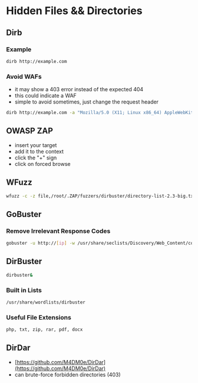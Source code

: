 # Hidden Files && Directories

## Dirb

### Example

```bash
dirb http://example.com
```

### Avoid WAFs

* it may show a 403 error instead of the expected 404
* this could indicate a WAF
* simple to avoid sometimes, just change the request header

```bash
dirb http://example.com -a "Mozilla/5.0 (X11; Linux x86_64) AppleWebKit/537.36 (KHTML, like Gecko) Chrome/51.0.2704.106 Safari/537.36"
```

## OWASP ZAP

* insert your target
* add it to the context
* click the "+" sign
* click on forced browse

## WFuzz

```bash
wfuzz -c -z file,/root/.ZAP/fuzzers/dirbuster/directory-list-2.3-big.txt --sc 200 http://pegasus.dev:8080/FUZZ.php
```

## GoBuster

### Remove Irrelevant Response Codes

```bash
gobuster -u http://[ip] -w /usr/share/seclists/Discovery/Web_Content/common.txt -s '200,204,301,302,307,403,500' -e
```

## DirBuster

```bash
dirbuster&
```

### Built in Lists

```bash
/usr/share/wordlists/dirbuster
```

### Useful File Extensions

```bash
php, txt, zip, rar, pdf, docx
```

## DirDar

* [https://github.com/M4DM0e/DirDar](https://github.com/M4DM0e/DirDar)
* can brute-force forbidden directories \(403\)

